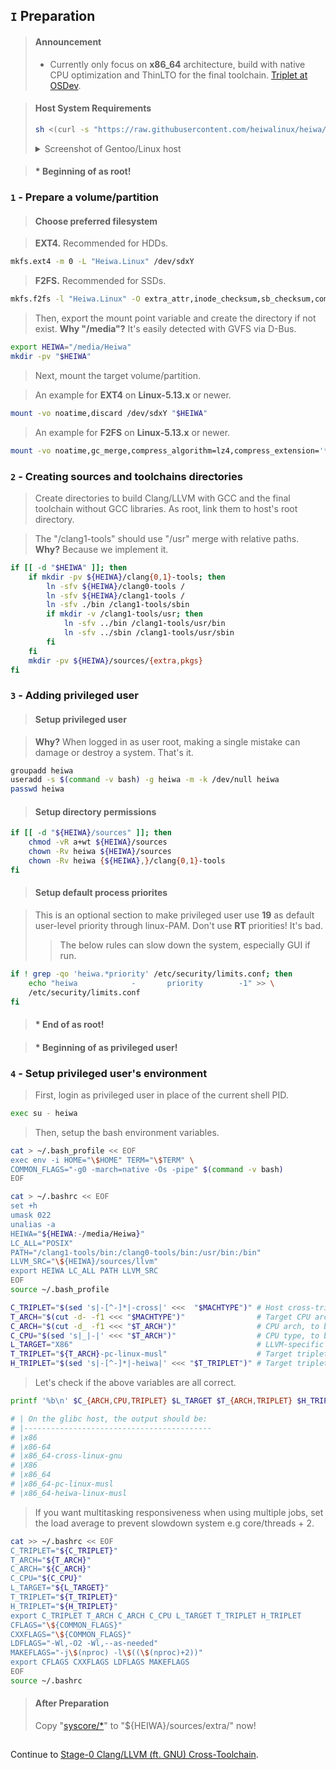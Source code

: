 ## `I` Preparation

> #### Announcement
> * Currently only focus on **x86_64** architecture, build with native CPU optimization and ThinLTO for the final toolchain. [Triplet at OSDev](https://wiki.osdev.org/Target_Triplet).

> #### Host System Requirements
> ```sh
> sh <(curl -s "https://raw.githubusercontent.com/heiwalinux/heiwa/main/version-check")
> ```
> <details>
> <summary>Screenshot of Gentoo/Linux host</summary>
> 
> <br>
> <p align="center"><img src="https://i.imgur.com/ZRNPehJ.png" alt=""/></p>
> 
> </details>

> #### * Beginning of as root!
### `1` - Prepare a volume/partition
> #### Choose preferred filesystem

> **EXT4.** Recommended for HDDs.
```bash
mkfs.ext4 -m 0 -L "Heiwa.Linux" /dev/sdxY
```
> **F2FS.** Recommended for SSDs.
```bash
mkfs.f2fs -l "Heiwa.Linux" -O extra_attr,inode_checksum,sb_checksum,compression,encrypt /dev/sdxY
```
> Then, export the mount point variable and create the directory if not exist. **Why "/media"?** It's easily detected with GVFS via D-Bus.
```bash
export HEIWA="/media/Heiwa"
mkdir -pv "$HEIWA"
```
> Next, mount the target volume/partition.

> An example for **EXT4** on **Linux-5.13.x** or newer.
```bash
mount -vo noatime,discard /dev/sdxY "$HEIWA"
```
> An example for **F2FS** on **Linux-5.13.x** or newer.
```bash
mount -vo noatime,gc_merge,compress_algorithm=lz4,compress_extension='*',compress_chksum,atgc /dev/sdxY "$HEIWA"
```

### `2` - Creating sources and toolchains directories
> Create directories to build Clang/LLVM with GCC and the final toolchain without GCC libraries. As root, link them to host's root directory.

> The "/clang1-tools" should use "/usr" merge with relative paths. **Why?** Because we implement it.
```bash
if [[ -d "$HEIWA" ]]; then
    if mkdir -pv ${HEIWA}/clang{0,1}-tools; then
        ln -sfv ${HEIWA}/clang0-tools /
        ln -sfv ${HEIWA}/clang1-tools /
        ln -sfv ./bin /clang1-tools/sbin
        if mkdir -v /clang1-tools/usr; then
            ln -sfv ../bin /clang1-tools/usr/bin
            ln -sfv ../sbin /clang1-tools/usr/sbin
        fi
    fi
    mkdir -pv ${HEIWA}/sources/{extra,pkgs}
fi
```

### `3` - Adding privileged user
> #### Setup privileged user

> **Why?** When logged in as user root, making a single mistake can damage or destroy a system. That's it.
```bash
groupadd heiwa
useradd -s $(command -v bash) -g heiwa -m -k /dev/null heiwa
passwd heiwa
```
> #### Setup directory permissions

```bash
if [[ -d "${HEIWA}/sources" ]]; then
    chmod -vR a+wt ${HEIWA}/sources
    chown -Rv heiwa ${HEIWA}/sources
    chown -Rv heiwa {${HEIWA},}/clang{0,1}-tools
fi
```
> #### Setup default process priorites

> This is an optional section to make privileged user use **19** as default user-level priority through linux-PAM. Don't use **RT** priorities! It's bad.
> > The below rules can slow down the system, especially GUI if run.
```bash
if ! grep -qo 'heiwa.*priority' /etc/security/limits.conf; then
    echo "heiwa            -       priority        -1" >> \
    /etc/security/limits.conf
fi
```
> #### * End of as root!

> #### * Beginning of as privileged user!
### `4` - Setup privileged user's environment
> First, login as privileged user in place of the current shell PID.
```bash
exec su - heiwa
```
> Then, setup the bash environment variables.
```bash
cat > ~/.bash_profile << EOF
exec env -i HOME="\$HOME" TERM="\$TERM" \
COMMON_FLAGS="-g0 -march=native -Os -pipe" $(command -v bash)
EOF
```
```bash
cat > ~/.bashrc << EOF
set +h
umask 022
unalias -a
HEIWA="${HEIWA:-/media/Heiwa}"
LC_ALL="POSIX"
PATH="/clang1-tools/bin:/clang0-tools/bin:/usr/bin:/bin"
LLVM_SRC="\${HEIWA}/sources/llvm"
export HEIWA LC_ALL PATH LLVM_SRC
EOF
source ~/.bash_profile
```
```bash
C_TRIPLET="$(sed 's|-[^-]*|-cross|' <<<  "$MACHTYPE")" # Host cross-triplet, to bootstrap cross-libc GCC.
T_ARCH="$(cut -d- -f1 <<< "$MACHTYPE")"                # Target CPU architecture, use native host's arch.
C_ARCH="$(cut -d_ -f1 <<< "$T_ARCH")"                  # CPU arch, to be used to build Linux API headers.
C_CPU="$(sed 's|_|-|' <<< "$T_ARCH")"                  # CPU type, to be used to build static GCC.
L_TARGET="X86"                                         # LLVM-specific architecture build target.
T_TRIPLET="${T_ARCH}-pc-linux-musl"                    # Target triplet for final toolchain.
H_TRIPLET="$(sed 's|-[^-]*|-heiwa|' <<< "$T_TRIPLET")" # Target triplet for cross-libraries.
```
> Let's check if the above variables are all correct.
```bash
printf '%b\n' $C_{ARCH,CPU,TRIPLET} $L_TARGET $T_{ARCH,TRIPLET} $H_TRIPLET
```
```bash
# | On the glibc host, the output should be:
# |------------------------------------------
# |x86
# |x86-64
# |x86_64-cross-linux-gnu
# |X86
# |x86_64
# |x86_64-pc-linux-musl
# |x86_64-heiwa-linux-musl
```
> If you want multitasking responsiveness when using multiple jobs, set the load average to prevent slowdown system e.g core/threads + 2.
```bash
cat >> ~/.bashrc << EOF
C_TRIPLET="${C_TRIPLET}"
T_ARCH="${T_ARCH}"
C_ARCH="${C_ARCH}"
C_CPU="${C_CPU}"
L_TARGET="${L_TARGET}"
T_TRIPLET="${T_TRIPLET}"
H_TRIPLET="${H_TRIPLET}"
export C_TRIPLET T_ARCH C_ARCH C_CPU L_TARGET T_TRIPLET H_TRIPLET
CFLAGS="\${COMMON_FLAGS}"
CXXFLAGS="\${COMMON_FLAGS}"
LDFLAGS="-Wl,-O2 -Wl,--as-needed"
MAKEFLAGS="-j\$(nproc) -l\$((\$(nproc)+2))"
export CFLAGS CXXFLAGS LDFLAGS MAKEFLAGS
EOF
source ~/.bashrc
```

> #### After Preparation
> Copy "[syscore/*](./../../syscore/)" to "${HEIWA}/sources/extra/" now!

<h2></h2>

Continue to [Stage-0 Clang/LLVM (ft. GNU) Cross-Toolchain](./2-Stage0_Clang_LLVM.md).
